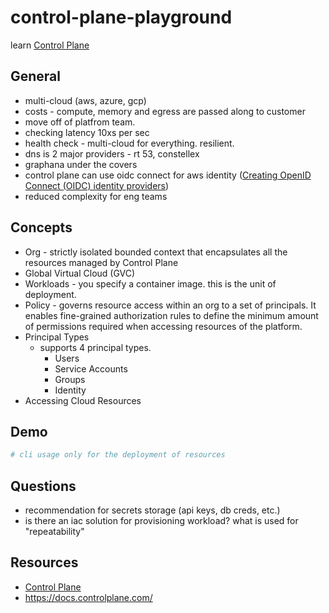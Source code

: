 # control-plane-playground

learn [Control Plane](https://controlplane.com/)

## General

- multi-cloud (aws, azure, gcp)
- costs - compute, memory and egress are passed along to customer
- move off of platfrom team.
- checking latency 10xs per sec
- health check - multi-cloud for everything.  resilient.
- dns is 2 major providers - rt 53, constellex
- graphana under the covers
- control plane can use oidc connect for aws identity ([Creating OpenID Connect (OIDC) identity providers](https://docs.aws.amazon.com/IAM/latest/UserGuide/id_roles_providers_create_oidc.html))
- reduced complexity for eng teams

## Concepts

- Org - strictly isolated bounded context that encapsulates all the resources managed by Control Plane
- Global Virtual Cloud (GVC)
- Workloads - you specify a container image.  this is the unit of deployment.
- Policy - governs resource access within an org to a set of principals. It enables fine-grained authorization rules to define the minimum amount of permissions required when accessing resources of the platform.
- Principal Types
  - supports 4 principal types.
    - Users
    - Service Accounts
    - Groups
    - Identity
- Accessing Cloud Resources

## Demo



```sh
# cli usage only for the deployment of resources


```

## Questions

- recommendation for secrets storage (api keys, db creds, etc.)
- is there an iac solution for provisioning workload?  what is used for "repeatability"

## Resources

- [Control Plane](https://controlplane.com/)
- <https://docs.controlplane.com/>